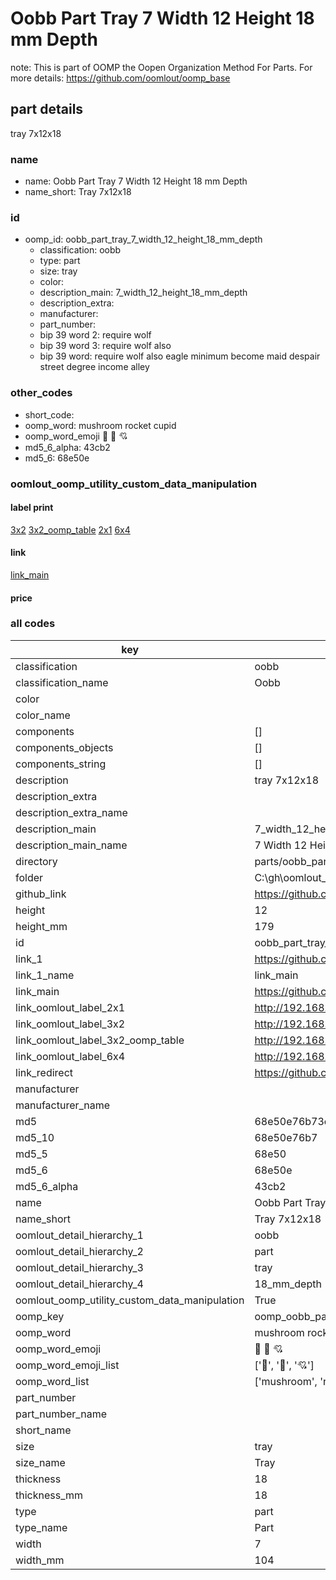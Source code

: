 # Oobb Part Tray 7 Width 12 Height 18 mm Depth  

note: This is part of OOMP the Oopen Organization Method For Parts. For more details: https://github.com/oomlout/oomp_base

##  part details
  



tray 7x12x18



### name
* name: Oobb Part Tray 7 Width 12 Height 18 mm Depth
* name_short: Tray 7x12x18 
### id
* oomp_id: oobb_part_tray_7_width_12_height_18_mm_depth
  * classification: oobb
  * type: part
  * size: tray
  * color: 
  * description_main: 7_width_12_height_18_mm_depth
  * description_extra: 
  * manufacturer: 
  * part_number: 
  * bip 39 word 2: require wolf
  * bip 39 word 3: require wolf also
  * bip 39 word: require wolf also eagle minimum become maid despair street degree income alley

### other_codes
* short_code: 
* oomp_word: mushroom rocket cupid
* oomp_word_emoji :mushroom: :rocket: :cupid:
* md5_6_alpha: 43cb2
* md5_6: 68e50e






### oomlout_oomp_utility_custom_data_manipulation
#### label print
[3x2](http://192.168.1.245:1112/?label=oomp%2043cb2)
[3x2_oomp_table](http://192.168.1.108:1112/?label=oomp%2043cb2)
[2x1](http://192.168.1.242:1112/?label=oomp%2043cb2)
[6x4](http://192.168.1.55:1112/?label=oomp%2043cb2)    

#### link

[link_main](https://github.com/oomlout/oomlout_oobb_version_4_generated_parts/tree/main/navigation_oomp/oobb/part/tray/7_width_12_height_18_mm_depth/part)                              

#### price







### all codes 
| key | value |  
| --- | --- |  
| classification | oobb |  
| classification_name | Oobb |  
| color |  |  
| color_name |  |  
| components | [] |  
| components_objects | [] |  
| components_string | [] |  
| description | tray 7x12x18 |  
| description_extra |  |  
| description_extra_name |  |  
| description_main | 7_width_12_height_18_mm_depth |  
| description_main_name | 7 Width 12 Height 18 mm Depth |  
| directory | parts/oobb_part_tray_7_width_12_height_18_mm_depth |  
| folder | C:\gh\oomlout_oobb_version_4_generated_parts\parts\oobb_part_tray_7_width_12_height_18_mm_depth |  
| github_link | https://github.com/oomlout/oomlout_oomp_part_src/tree/main/parts/oobb_part_tray_7_width_12_height_18_mm_depth |  
| height | 12 |  
| height_mm | 179 |  
| id | oobb_part_tray_7_width_12_height_18_mm_depth |  
| link_1 | https://github.com/oomlout/oomlout_oobb_version_4_generated_parts/tree/main/navigation_oomp/oobb/part/tray/7_width_12_height_18_mm_depth/part |  
| link_1_name | link_main |  
| link_main | https://github.com/oomlout/oomlout_oobb_version_4_generated_parts/tree/main/navigation_oomp/oobb/part/tray/7_width_12_height_18_mm_depth/part |  
| link_oomlout_label_2x1 | http://192.168.1.242:1112/?label=oomp%2043cb2 |  
| link_oomlout_label_3x2 | http://192.168.1.245:1112/?label=oomp%2043cb2 |  
| link_oomlout_label_3x2_oomp_table | http://192.168.1.108:1112/?label=oomp%2043cb2 |  
| link_oomlout_label_6x4 | http://192.168.1.55:1112/?label=oomp%2043cb2 |  
| link_redirect | https://github.com/oomlout/oomlout_oobb_version_4_generated_parts/tree/main/parts/oobb_tray_07_12_18 |  
| manufacturer |  |  
| manufacturer_name |  |  
| md5 | 68e50e76b73c10c04fc684500ebf35b8 |  
| md5_10 | 68e50e76b7 |  
| md5_5 | 68e50 |  
| md5_6 | 68e50e |  
| md5_6_alpha | 43cb2 |  
| name | Oobb Part Tray 7 Width 12 Height 18 mm Depth |  
| name_short | Tray 7x12x18  |  
| oomlout_detail_hierarchy_1 | oobb |  
| oomlout_detail_hierarchy_2 | part |  
| oomlout_detail_hierarchy_3 | tray |  
| oomlout_detail_hierarchy_4 | 18_mm_depth |  
| oomlout_oomp_utility_custom_data_manipulation | True |  
| oomp_key | oomp_oobb_part_tray_7_width_12_height_18_mm_depth |  
| oomp_word | mushroom rocket cupid |  
| oomp_word_emoji | :mushroom: :rocket: :cupid: |  
| oomp_word_emoji_list | [':mushroom:', ':rocket:', ':cupid:'] |  
| oomp_word_list | ['mushroom', 'rocket', 'cupid'] |  
| part_number |  |  
| part_number_name |  |  
| short_name |  |  
| size | tray |  
| size_name | Tray |  
| thickness | 18 |  
| thickness_mm | 18 |  
| type | part |  
| type_name | Part |  
| width | 7 |  
| width_mm | 104 |  
